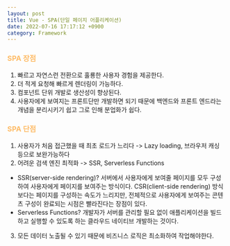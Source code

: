```yaml
---
layout: post
title: Vue - SPA(단일 페이지 어플리케이션)
date: 2022-07-16 17:17:12 +0900
category: Framework
---
```


### <span style="color:#febc68;font-weight:bold">SPA 장점</span> 
1. 빠르고 자연스런 전환으로 훌룡한 사용자 경험을 제공한다.
2. 더 적게 요청해 빠르게 렌더링이 가능하다.
3. 컴포넌트 단위 개발로 생산성이 향상된다.
4. 사용자에게 보여지는 프론트단만 개발하면 되기 때문에 백엔드와 프론트 엔드라는 개념을 분리시키기 쉽고 그로 인해 분업화가 쉽다.

### <span style="color:#febc68;font-weight:bold">SPA 단점</span> 
1. 사용자가 처음 접근했을 때 최초 로드가 느리다 -> Lazy loading, 브라우저 캐싱 등으로 보완가능하다
2. 어려운 검색 엔진 최적화 -> SSR, Serverless Functions
* SSR(server-side rendering)? 서버에서 사용자에게 보여줄 페이지를 모두 구성하여 사용자에게 페이지를 보여주는 방식이다. CSR(client-side rendering) 방식보다는 페이지를 구성하는 속도가 느리지만, 전체적으로 사용자에게 보여주는 콘텐츠 구성이 완료되는 시점은 빨라진다는 장점이 있다.
* Serverless Functions? 개발자가 서버를 관리할 필요 없이 애플리케이션을 빌드하고 실행할 수 있도록 하는 클라우드 네이티브 개발하는 것이다.

3. 모든 데이터 노출될 수 있기 때문에 비즈니스 로직은 최소화하여 작업해야한다.


